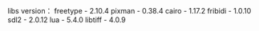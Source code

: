 libs version：
freetype    - 2.10.4
pixman      - 0.38.4
cairo       - 1.17.2
fribidi     - 1.0.10
sdl2        - 2.0.12
lua         - 5.4.0
libtiff     - 4.0.9
